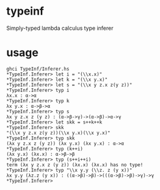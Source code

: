 typeinf
=======

Simply-typed lambda calculus type inferer

usage
=====

    ghci TypeInf/Inferer.hs 
    *TypeInf.Inferer> let i = "(\\x.x)"
	*TypeInf.Inferer> let k = "(\\x y.x)"
	*TypeInf.Inferer> let s = "(\\x y z.x z(y z))"
	*TypeInf.Inferer> typ i
	λx.x : α->α
	*TypeInf.Inferer> typ k
	λx y.x : α->β->α
	*TypeInf.Inferer> typ s
	λx y z.x z (y z) : (α->β->γ)->(α->β)->α->γ
	*TypeInf.Inferer> let skk = s++k++k
	*TypeInf.Inferer> skk
	"(\\x y z.x z(y z))(\\x y.x)(\\x y.x)"
	*TypeInf.Inferer> typ skk
	(λx y z.x z (y z)) (λx y.x) (λx y.x) : α->α
	*TypeInf.Inferer> typ (k++i)
	(λx y.x) (λx.x) : α->β->β
	*TypeInf.Inferer> typ (s++i++i)
	term (λx y z.x z (y z)) (λx.x) (λx.x) has no type!
	*TypeInf.Inferer> typ "\\x y.y (\\z. z (y x))"
	λx y.y (λz.z (y x)) : ((α->β)->β)->(((α->β)->β)->γ)->γ
	*TypeInf.Inferer> 
